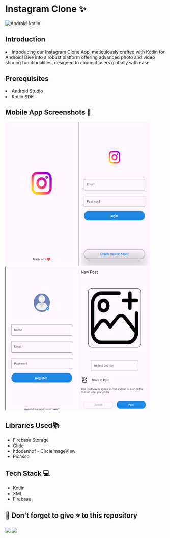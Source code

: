 # Instagram Clone ✨
![Android-kotlin](https://img.shields.io/badge/Android-Kotlin-blue.svg)

## Introduction
<li>Introducing our Instagram Clone App, meticulously crafted with Kotlin for Android! Dive into a robust platform offering advanced photo and video sharing functionalities, designed to connect users globally with ease.</li>

## Prerequisites
<li>Android Studio</li>
<li>Kotlin SDK</li>

## Mobile App Screenshots 📸
<p float="center">
  <img src="https://github.com/YashNagare/Instagram-Clone/blob/master/screenshots/Splash%20Screen.png" title="Splash Screen" height="450px" width="225px">
  <img src="https://github.com/YashNagare/Instagram-Clone/blob/master/screenshots/Login%20Page.png" title="Login Page" height="450px" width="225px">
  <img src="https://github.com/YashNagare/Instagram-Clone/blob/master/screenshots/Signup%20Page.png" title="Signup Page" height="450px" width="225px">
  <img src="https://github.com/YashNagare/Instagram-Clone/blob/master/screenshots/New%20Post.png" title="New Post" height="450px" width="225px">
</p>

## Libraries Used📚
<ul>
  <li>Firebase Storage</li>
  <li>Glide</li>
  <li>hdodenhof - CircleImageView</li>
  <li>Picasso</li>
</ul>

## Tech Stack 💻
<ul>
  <li>Kotlin</li>
  <li>XML</li>
  <li>Firebase</li>
</ul>


## 🤩 Don't forget to give ⭐ to this repository
<img src="https://forthebadge.com/images/badges/built-with-love.svg">
<img src="https://forthebadge.com/images/badges/made-with-kotlin.svg">
